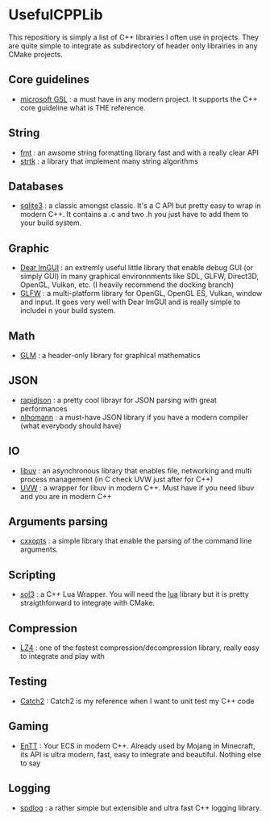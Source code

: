# UsefulCPPLib

This repositiory is simply a list of C++ librairies I often use in projects. They are quite simple to integrate as subdirectory of header only librairies in any CMake projects.

## Core guidelines

- [microsoft GSL](https://github.com/microsoft/GSL) : a must have in any modern project. It supports the C++ core guideline what is THE reference.

## String

- [fmt](https://github.com/fmtlib/fmt) : an awsome string formatting library fast and with a really clear API
- [strtk](https://github.com/ArashPartow/strtk) : a library that implement many string algorithms

## Databases

- [sqlite3](https://www.sqlite.org/index.html) : a classic amongst classic. It's a C API but pretty easy to wrap in modern C++. It contains a .c and two .h you just have to add them to your build system.

## Graphic

- [Dear ImGUI](https://github.com/ocornut/imgui) : an extremly useful little library that enable debug GUI (or simply GUI) in many graphical environnments like SDL, GLFW, Direct3D, OpenGL, Vulkan, etc. (I heavily recommend the docking branch)
- [GLFW](https://github.com/glfw/glfw) : a multi-platform library for OpenGL, OpenGL ES, Vulkan, window and input. It goes very well with Dear ImGUI and is really simple to includei n your build system.

## Math

- [GLM](https://glm.g-truc.net/0.9.9/index.html) : a header-only library for graphical mathematics

## JSON

- [rapidjson](https://github.com/Tencent/rapidjson/) : a pretty cool librayr for JSON parsing with great performances
- [nlhomann](https://github.com/nlohmann/json) : a must-have JSON library if you have a modern compiler (what everybody should have)

## IO

- [libuv](https://github.com/libuv/libuv) : an asynchronous library that enables file, networking and multi process management (in C check UVW just after for C++)
- [UVW](https://github.com/skypjack/uvw) : a wrapper for libuv in modern C++. Must have if you need libuv and you are in modern C++

## Arguments parsing

- [cxxopts](https://github.com/jarro2783/cxxopts) : a simple library that enable the parsing of the command line arguments.

## Scripting

- [sol3](https://github.com/ThePhD/sol2) : a C++ Lua Wrapper. You will need the [lua](https://github.com/lua/lua) library but it is pretty straigthforward to integrate with CMake.

## Compression

- [LZ4](https://github.com/lz4/lz4) : one of the fastest compression/decompression library, really easy to integrate and play with

## Testing

- [Catch2](https://github.com/catchorg/Catch2) : Catch2 is my reference when I want to unit test my C++ code

## Gaming

- [EnTT](https://github.com/skypjack/entt) : Your ECS in modern C++. Already used by Mojang in Minecraft, its API is ultra modern, fast, easy to integrate and beautiful. Nothing else to say

## Logging

- [spdlog](https://github.com/gabime/spdlog) : a rather simple but extensible and ultra fast C++ logging library.

